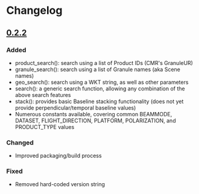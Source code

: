 # Changelog

## [0.2.2](https://github.com/asfadmin/Discovery-asf_search/compare/v0.0.0...v0.2.2)

### Added
- product_search(): search using a list of Product IDs (CMR's GranuleUR)
- granule_search(): search using a list of Granule names (aka Scene names)
- geo_search(): search using a WKT string, as well as other parameters
- search(): a generic search function, allowing any combination of the above search features
- stack(): provides basic Baseline stacking functionality (does not yet provide perpendicular/temporal baseline values)
- Numerous constants available, covering common BEAMMODE, DATASET, FLIGHT_DIRECTION, PLATFORM, POLARIZATION, and PRODUCT_TYPE values

### Changed
- Improved packaging/build process

### Fixed
- Removed hard-coded version string